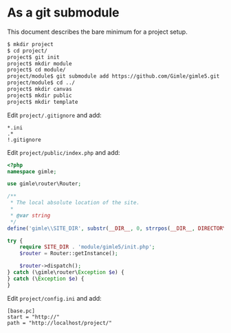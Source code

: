 As a git submodule
==================

This document describes the bare minimum for a project setup.

```bash
$ mkdir project
$ cd project/
project$ git init
project$ mkdir module
project$ cd module/
project/module$ git submodule add https://github.com/Gimle/gimle5.git
project/module$ cd ../
project$ mkdir canvas
project$ mkdir public
project$ mkdir template
```

Edit ```project/.gitignore``` and add:
```
*.ini
.*
!.gitignore
```

Edit ```project/public/index.php``` and add:
```php
<?php
namespace gimle;

use gimle\router\Router;

/**
 * The local absolute location of the site.
 *
 * @var string
 */
define('gimle\\SITE_DIR', substr(__DIR__, 0, strrpos(__DIR__, DIRECTORY_SEPARATOR) + 1));

try {
	require SITE_DIR . 'module/gimle5/init.php';
	$router = Router::getInstance();

	$router->dispatch();
} catch (\gimle\router\Exception $e) {
} catch (\Exception $e) {
}
```

Edit ```project/config.ini``` and add:
```
[base.pc]
start = "http://"
path = "http://localhost/project/"
```
